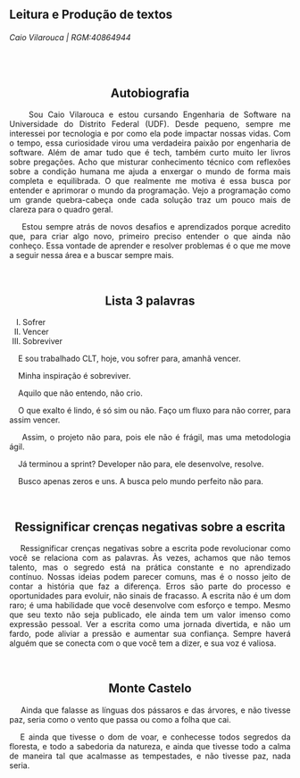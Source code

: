 ## Leitura e Produção de textos
###### Caio Vilarouca | RGM:40864944
<!-- Texto de autobiografia -->
<br />
<div align="center">
  <h2><strong>Autobiografia</strong></h2>
</div>
<div align="justify">
  <p>&nbsp;&nbsp;&nbsp;&nbsp;Sou Caio Vilarouca e estou cursando Engenharia de Software na Universidade do Distrito Federal (UDF). Desde pequeno, sempre me interessei por          tecnologia e por como ela pode impactar nossas vidas. Com o tempo, essa curiosidade virou uma verdadeira paixão por engenharia de software.
     Além de amar tudo que é tech, também curto muito ler livros sobre pregações. Acho que misturar conhecimento técnico com reflexões sobre a condição humana me ajuda a           enxergar o mundo de forma mais completa e equilibrada. O que realmente me motiva é essa busca por entender e aprimorar o mundo da programação. Vejo a programação como um      grande quebra-cabeça onde cada solução traz um pouco mais de clareza para o quadro geral.</p>
  <p>&nbsp;&nbsp;&nbsp;&nbsp;Estou sempre atrás de novos desafios e aprendizados porque acredito que, para criar algo novo, primeiro preciso entender o que ainda não conheço.      Essa vontade de  aprender e resolver problemas é o que me move a seguir nessa área e a buscar sempre mais.</p>
</div>
<!--Texto de 3 palavras -->
<br />
<div align="center">
  <h2><strong>Lista 3 palavras</strong></h2>
</div>
<!--Lista ordenada-->
<div align="left">
  <ol type="I">
    <li>Sofrer</li>
    <li>Vencer</li>
    <li>Sobreviver</li>
  </ol>
</div>
<div align="justify">
    <p>&nbsp;&nbsp;&nbsp;&nbsp;E sou trabalhado CLT, hoje, vou sofrer para, amanhã vencer.</p>
    <p>&nbsp;&nbsp;&nbsp;&nbsp;Minha inspiração é sobreviver.</p>
    <p>&nbsp;&nbsp;&nbsp;&nbsp;Aquilo que não entendo, não crio.</p>
    <p>&nbsp;&nbsp;&nbsp;&nbsp;O que exalto é lindo, é só sim ou não. Faço um fluxo para não correr, para assim vencer.</p>
    <p>&nbsp;&nbsp;&nbsp;&nbsp;Assim, o projeto não para, pois ele não é frágil, mas uma metodologia ágil.</p>
    <p>&nbsp;&nbsp;&nbsp;&nbsp;Já terminou a sprint? Developer não para, ele desenvolve, resolve.</p>
    <p>&nbsp;&nbsp;&nbsp;&nbsp;Busco apenas zeros e uns. A busca pelo mundo perfeito não para.</p>
</div>
<!--Ressignificação de crenças-->
<br />
<div align="center"><h2><stong>Ressignificar crenças negativas sobre a escrita</stong></h2></div>
<div align="justify">
  <p>&nbsp;&nbsp;&nbsp;&nbsp;Ressignificar crenças negativas sobre a escrita pode revolucionar como você se relaciona com as palavras. Às vezes, achamos que não temos     
     talento, mas o segredo está na prática constante e no aprendizado contínuo. Nossas ideias podem parecer comuns, mas é o nosso jeito de contar a história que faz a          diferença. Erros são parte do processo e oportunidades para evoluir, não sinais de fracasso. A escrita não é um dom raro; é uma habilidade que você desenvolve com     
     esforço e tempo. Mesmo que seu texto não seja publicado, ele ainda tem um valor imenso como expressão pessoal. Ver a escrita como uma jornada divertida, e não um           fardo, pode aliviar a pressão e aumentar sua confiança. Sempre haverá alguém que se conecta com o que você tem a dizer, e sua voz é valiosa.</p>
</div>
<!--Texto monte Castelo-->
<br />
<div align="center"><h2><stong>Monte Castelo</stong></h2></div>
<div align="justify">
  <p>&nbsp;&nbsp;&nbsp;&nbsp;Ainda que falasse as línguas dos pássaros e das árvores, e não tivesse paz, seria como o vento que passa ou como a folha que cai.</p>
  <p>&nbsp;&nbsp;&nbsp;E ainda que tivesse o dom de voar, e conhecesse todos segredos da floresta, e todo a sabedoria da natureza, e ainda que tivesse todo a calma 
     de maneira tal que acalmasse as tempestades, e não tivesse paz, nada seria.</p>
</div>


